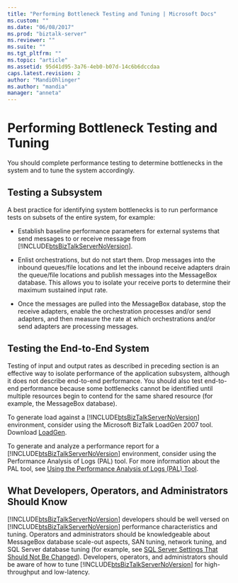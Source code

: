 ```yaml
---
title: "Performing Bottleneck Testing and Tuning | Microsoft Docs"
ms.custom: ""
ms.date: "06/08/2017"
ms.prod: "biztalk-server"
ms.reviewer: ""
ms.suite: ""
ms.tgt_pltfrm: ""
ms.topic: "article"
ms.assetid: 95d41d95-3a76-4eb0-b07d-14c6b6dccdaa
caps.latest.revision: 2
author: "MandiOhlinger"
ms.author: "mandia"
manager: "anneta"
---
```

# Performing Bottleneck Testing and Tuning
You should complete performance testing to determine bottlenecks in the system and to tune the system accordingly.  
  
## Testing a Subsystem  
 A best practice for identifying system bottlenecks is to run performance tests on subsets of the entire system, for example:  
  
- Establish baseline performance parameters for external systems that send messages to or receive message from [!INCLUDE[btsBizTalkServerNoVersion](../includes/btsbiztalkservernoversion-md.md)].  
  
- Enlist orchestrations, but do not start them. Drop messages into the inbound queues/file locations and let the inbound receive adapters drain the queue/file locations and publish messages into the MessageBox database. This allows you to isolate your receive ports to determine their maximum sustained input rate.  
  
- Once the messages are pulled into the MessageBox database, stop the receive adapters, enable the orchestration processes and/or send adapters, and then measure the rate at which orchestrations and/or send adapters are processing messages.  
  
## Testing the End-to-End System  
 Testing of input and output rates as described in preceding section is an effective way to isolate performance of the application subsystem, although it does not describe end-to-end performance. You should also test end-to-end performance because some bottlenecks cannot be identified until multiple resources begin to contend for the same shared resource (for example, the MessageBox database).  
  
 To generate load against a [!INCLUDE[btsBizTalkServerNoVersion](../includes/btsbiztalkservernoversion-md.md)] environment, consider using the Microsoft BizTalk LoadGen 2007 tool. Download [LoadGen](https://www.microsoft.com/download/details.aspx?id=14925).  
  
 To generate and analyze a performance report for a [!INCLUDE[btsBizTalkServerNoVersion](../includes/btsbiztalkservernoversion-md.md)] environment, consider using the Performance Analysis of Logs (PAL) tool. For more information about the PAL tool, see [Using the Performance Analysis of Logs (PAL) Tool](../technical-guides/using-the-performance-analysis-of-logs-pal-tool.md).  
  
## What Developers, Operators, and Administrators Should Know  
 [!INCLUDE[btsBizTalkServerNoVersion](../includes/btsbiztalkservernoversion-md.md)] developers should be well versed on [!INCLUDE[btsBizTalkServerNoVersion](../includes/btsbiztalkservernoversion-md.md)] performance characteristics and tuning. Operators and administrators should be knowledgeable about MessageBox database scale-out aspects, SAN tuning, network tuning, and SQL Server database tuning (for example, see [SQL Server Settings That Should Not Be Changed](../technical-guides/sql-server-settings-that-should-not-be-changed.md)). Developers, operators, and administrators should be aware of how to tune [!INCLUDE[btsBizTalkServerNoVersion](../includes/btsbiztalkservernoversion-md.md)] for high-throughput and low-latency.